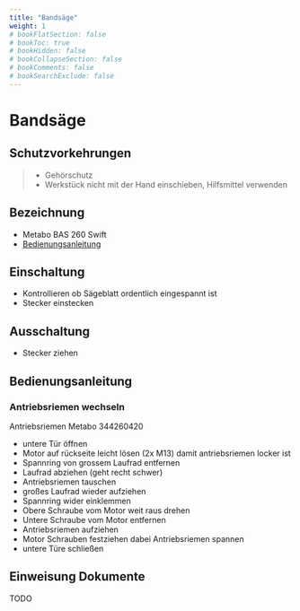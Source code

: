 ```yaml
---
title: "Bandsäge"
weight: 1
# bookFlatSection: false
# bookToc: true
# bookHidden: false
# bookCollapseSection: false
# bookComments: false
# bookSearchExclude: false
---
```

# Bandsäge

## Schutzvorkehrungen

> - Gehörschutz
> - Werkstück nicht mit der Hand einschieben, Hilfsmittel verwenden

## Bezeichnung

- Metabo BAS 260 Swift
- [Bedienungsanleitung](https://www.metabo-service.com/de/manuals?searchTerm=0090025100)

## Einschaltung

- Kontrollieren ob Sägeblatt ordentlich eingespannt ist
- Stecker einstecken

## Ausschaltung

- Stecker ziehen

## Bedienungsanleitung

### Antriebsriemen wechseln

Antriebsriemen Metabo 344260420

- untere Tür öffnen
- Motor auf rückseite leicht lösen (2x M13) damit antriebsriemen locker ist
- Spannring von grossem Laufrad entfernen
- Laufrad abziehen (geht recht schwer)
- Antriebsriemen tauschen
- großes Laufrad wieder aufziehen
- Spannring wider einklemmen
- Obere Schraube vom Motor weit raus drehen
- Untere Schraube vom Motor entfernen
- Antriebsriemen aufziehen
- Motor Schrauben festziehen dabei Antriebsriemen spannen
- untere Türe schließen

## Einweisung Dokumente

TODO